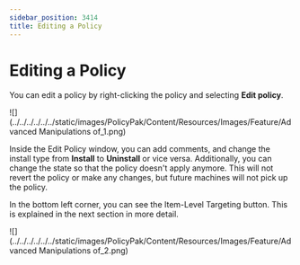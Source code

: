 ```yaml
---
sidebar_position: 3414
title: Editing a Policy
---
```


# Editing a Policy

You can edit a policy by right-clicking the policy and selecting **Edit policy**.

![](../../../../../../static/images/PolicyPak/Content/Resources/Images/Feature/Advanced Manipulations of_1.png)

Inside the Edit Policy window, you can add comments, and change the install type from **Install** to **Uninstall** or vice versa. Additionally, you can change the state so that the policy doesn't apply anymore. This will not revert the policy or make any changes, but future machines will not pick up the policy.

In the bottom left corner, you can see the Item-Level Targeting button. This is explained in the next section in more detail.

![](../../../../../../static/images/PolicyPak/Content/Resources/Images/Feature/Advanced Manipulations of_2.png)